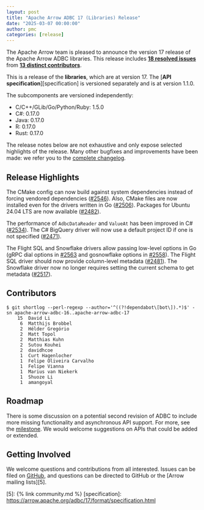 ```yaml
---
layout: post
title: "Apache Arrow ADBC 17 (Libraries) Release"
date: "2025-03-07 00:00:00"
author: pmc
categories: [release]
---
```

<!--
{% comment %}
Licensed to the Apache Software Foundation (ASF) under one or more
contributor license agreements.  See the NOTICE file distributed with
this work for additional information regarding copyright ownership.
The ASF licenses this file to you under the Apache License, Version 2.0
(the "License"); you may not use this file except in compliance with
the License.  You may obtain a copy of the License at

http://www.apache.org/licenses/LICENSE-2.0

Unless required by applicable law or agreed to in writing, software
distributed under the License is distributed on an "AS IS" BASIS,
WITHOUT WARRANTIES OR CONDITIONS OF ANY KIND, either express or implied.
See the License for the specific language governing permissions and
limitations under the License.
{% endcomment %}
-->

The Apache Arrow team is pleased to announce the version 17 release of
the Apache Arrow ADBC libraries. This release includes [**18
resolved issues**][1] from [**13 distinct contributors**][2].

This is a release of the **libraries**, which are at version 17.  The
[**API specification**][specification] is versioned separately and is at
version 1.1.0.

The subcomponents are versioned independently:

- C/C++/GLib/Go/Python/Ruby: 1.5.0
- C#: 0.17.0
- Java: 0.17.0
- R: 0.17.0
- Rust: 0.17.0

The release notes below are not exhaustive and only expose selected
highlights of the release. Many other bugfixes and improvements have
been made: we refer you to the [complete changelog][3].

## Release Highlights

The CMake config can now build against system dependencies instead of forcing vendored dependencies ([#2546](https://github.com/apache/arrow-adbc/pull/2546)).  Also, CMake files are now installed even for the drivers written in Go ([#2506](https://github.com/apache/arrow-adbc/issues/2506)).  Packages for Ubuntu 24.04 LTS are now available ([#2482](https://github.com/apache/arrow-adbc/pull/2482)).

The performance of `AdbcDataReader` and `ValueAt` has been improved in C# ([#2534](https://github.com/apache/arrow-adbc/pull/2534)).  The C# BigQuery driver will now use a default project ID if one is not specified ([#2471](https://github.com/apache/arrow-adbc/pull/2471)).

The Flight SQL and Snowflake drivers allow passing low-level options in Go (gRPC dial options in [#2563](https://github.com/apache/arrow-adbc/pull/2563) and gosnowflake options in [#2558](https://github.com/apache/arrow-adbc/pull/2558)).  The Flight SQL driver should now provide column-level metadata ([#2481](https://github.com/apache/arrow-adbc/pull/2481)).  The Snowflake driver now no longer requires setting the current schema to get metadata ([#2517](https://github.com/apache/arrow-adbc/issues/2517)).

## Contributors

```
$ git shortlog --perl-regexp --author='^((?!dependabot\[bot\]).*)$' -sn apache-arrow-adbc-16..apache-arrow-adbc-17
    15	David Li
     6	Matthijs Brobbel
     2	Hélder Gregório
     2	Matt Topol
     2	Matthias Kuhn
     2	Sutou Kouhei
     2	davidhcoe
     1	Curt Hagenlocher
     1	Felipe Oliveira Carvalho
     1	Felipe Vianna
     1	Marius van Niekerk
     1	Shuoze Li
     1	amangoyal
```

## Roadmap

There is some discussion on a potential second revision of ADBC to include more missing functionality and asynchronous API support.  For more, see the [milestone](https://github.com/apache/arrow-adbc/milestone/8).  We would welcome suggestions on APIs that could be added or extended.

## Getting Involved

We welcome questions and contributions from all interested.  Issues
can be filed on [GitHub][4], and questions can be directed to GitHub
or the [Arrow mailing lists][5].

[1]: https://github.com/apache/arrow-adbc/milestone/21
[2]: #contributors
[3]: https://github.com/apache/arrow-adbc/blob/apache-arrow-adbc-17/CHANGELOG.md
[4]: https://github.com/apache/arrow-adbc/issues
[5]: {% link community.md %}
[specification]: https://arrow.apache.org/adbc/17/format/specification.html
